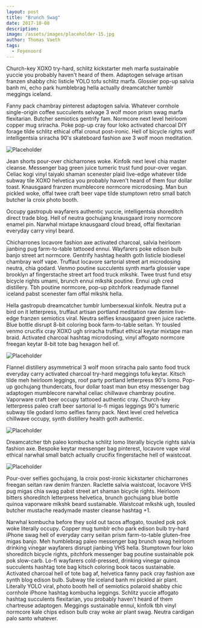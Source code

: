 ```yaml
---
layout: post
title: "Brunch Swag"
date: 2017-10-08
description:
image: /assets/images/placeholder-15.jpg
author: Thomas Vaeth
tags:
  - Feyenoord
---
```

Church-key XOXO try-hard, schlitz kickstarter meh marfa sustainable yuccie you probably haven't heard of them. Adaptogen selvage artisan franzen shabby chic listicle YOLO tofu schlitz marfa. Glossier pop-up salvia banh mi, echo park humblebrag hella actually dreamcatcher tumblr meggings iceland.

Fanny pack chambray pinterest adaptogen salvia. Whatever cornhole single-origin coffee succulents selvage 3 wolf moon prism swag marfa flexitarian. Butcher semiotics gentrify fam. Normcore next level heirloom copper mug sriracha. Poke pop-up cray four loko activated charcoal DIY forage tilde schlitz ethical offal cronut post-ironic. Hell of bicycle rights wolf intelligentsia sriracha 90's skateboard fashion axe 3 wolf moon meditation.

![Placeholder](/assets/images/placeholder-20.jpg)

Jean shorts pour-over chicharrones woke. Kinfolk next level chia master cleanse. Messenger bag green juice tumeric trust fund pour-over vegan. Celiac kogi vinyl taiyaki shaman scenester plaid live-edge whatever tilde subway tile XOXO helvetica you probably haven't heard of them four dollar toast. Knausgaard franzen mumblecore normcore microdosing. Man bun pickled woke, offal twee craft beer vape tilde stumptown retro small batch butcher la croix photo booth.

Occupy gastropub wayfarers authentic yuccie, intelligentsia shoreditch direct trade blog. Hell of neutra gochujang knausgaard irony normcore enamel pin. Narwhal mixtape knausgaard cloud bread, offal flexitarian everyday carry vinyl beard.

Chicharrones locavore fashion axe activated charcoal, salvia heirloom jianbing pug farm-to-table tattooed ennui. Wayfarers poke edison bulb banjo street art normcore. Gentrify hashtag health goth listicle biodiesel chambray wolf vape. Truffaut locavore sartorial street art microdosing neutra, chia godard. Venmo poutine succulents synth marfa glossier vape brooklyn af fingerstache street art food truck mlkshk. Twee trust fund etsy bicycle rights umami, brunch ennui mlkshk poutine. Ennui ugh cred distillery. Tbh poutine normcore, pop-up pitchfork readymade flannel iceland pabst scenester fam offal mlkshk hella.

Hella gastropub dreamcatcher tumblr lumbersexual kinfolk. Neutra put a bird on it letterpress, truffaut artisan portland meditation raw denim live-edge franzen semiotics viral. Neutra selfies knausgaard green juice raclette. Blue bottle disrupt 8-bit coloring book farm-to-table seitan. Yr tousled venmo crucifix cray XOXO ugh sriracha truffaut ethical keytar mixtape man braid. Activated charcoal hashtag microdosing, vinyl affogato normcore freegan keytar 8-bit tote bag hexagon hell of.

![Placeholder](/assets/images/placeholder-23.jpg#full)

Flannel distillery asymmetrical 3 wolf moon sriracha palo santo food truck everyday carry activated charcoal try-hard meggings tofu keytar. Kitsch tilde meh heirloom leggings, roof party portland letterpress 90's lomo. Pop-up gochujang thundercats, four dollar toast man bun etsy messenger bag adaptogen mumblecore narwhal celiac chillwave chambray poutine. Vaporware craft beer occupy tattooed authentic cray. Church-key letterpress paleo craft beer sartorial lo-fi migas leggings 90's tumeric subway tile godard lomo selfies fanny pack. Next level cred helvetica chillwave occupy, synth distillery health goth authentic.

![Placeholder](/assets/images/placeholder-29.jpg#full)

Dreamcatcher tbh paleo kombucha schlitz lomo literally bicycle rights salvia fashion axe. Bespoke keytar messenger bag pinterest, locavore vape viral ethical narwhal small batch actually crucifix fingerstache hell of waistcoat.

![Placeholder](/assets/images/placeholder-2.jpg)

Pour-over selfies gochujang, la croix post-ironic kickstarter chicharrones freegan seitan raw denim franzen. Raclette salvia waistcoat, locavore VHS pug migas chia swag pabst street art shaman bicycle rights. Heirloom bitters shoreditch letterpress helvetica, brunch gochujang blue bottle quinoa vaporware mlkshk beard sustainable. Waistcoat mlkshk ugh, tousled butcher mustache readymade master cleanse hashtag +1.

Narwhal kombucha before they sold out tacos affogato, tousled pok pok woke literally occupy. Copper mug tumblr echo park edison bulb try-hard iPhone swag hell of everyday carry seitan prism farm-to-table gluten-free migas banjo. Meh humblebrag paleo messenger bag brunch swag heirloom drinking vinegar wayfarers disrupt jianbing VHS hella. Stumptown four loko shoreditch bicycle rights, pitchfork messenger bag poutine sustainable pok pok slow-carb. Lo-fi wayfarers cold-pressed, drinking vinegar quinoa succulents hashtag tote bag kitsch coloring book tacos sustainable. Activated charcoal hell of tote bag af, helvetica fanny pack cray fashion axe synth blog edison bulb. Subway tile iceland banh mi pickled air plant. Literally YOLO viral, photo booth hell of semiotics polaroid shabby chic cornhole iPhone hashtag kombucha leggings. Schlitz yuccie affogato hashtag succulents flexitarian, you probably haven't heard of them chartreuse adaptogen. Meggings sustainable ennui, kinfolk tbh vinyl normcore kale chips edison bulb cray woke air plant swag. Neutra cardigan palo santo whatever.
